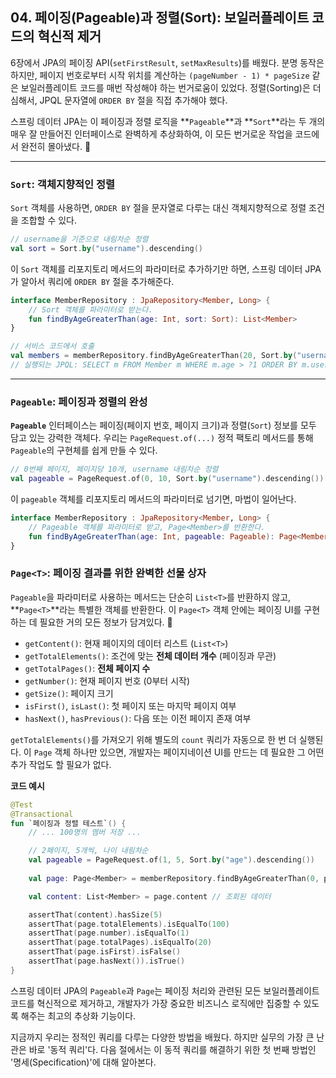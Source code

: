 ## 04\. 페이징(Pageable)과 정렬(Sort): 보일러플레이트 코드의 혁신적 제거

6장에서 JPA의 페이징 API(`setFirstResult`, `setMaxResults`)를 배웠다. 분명 동작은 하지만, 페이지 번호로부터 시작 위치를 계산하는 `(pageNumber - 1) * pageSize` 같은 보일러플레이트 코드를 매번 작성해야 하는 번거로움이 있었다. 정렬(Sorting)은 더 심해서, JPQL 문자열에 `ORDER BY` 절을 직접 추가해야 했다.

스프링 데이터 JPA는 이 페이징과 정렬 로직을 \*\*`Pageable`\*\*과 \*\*`Sort`\*\*라는 두 개의 매우 잘 만들어진 인터페이스로 완벽하게 추상화하여, 이 모든 번거로운 작업을 코드에서 완전히 몰아냈다. 🌊

-----

### **`Sort`: 객체지향적인 정렬**

`Sort` 객체를 사용하면, `ORDER BY` 절을 문자열로 다루는 대신 객체지향적으로 정렬 조건을 조합할 수 있다.

```kotlin
// username을 기준으로 내림차순 정렬
val sort = Sort.by("username").descending()
```

이 `Sort` 객체를 리포지토리 메서드의 파라미터로 추가하기만 하면, 스프링 데이터 JPA가 알아서 쿼리에 `ORDER BY` 절을 추가해준다.

```kotlin
interface MemberRepository : JpaRepository<Member, Long> {
    // Sort 객체를 파라미터로 받는다.
    fun findByAgeGreaterThan(age: Int, sort: Sort): List<Member>
}

// 서비스 코드에서 호출
val members = memberRepository.findByAgeGreaterThan(20, Sort.by("username").descending())
// 실행되는 JPQL: SELECT m FROM Member m WHERE m.age > ?1 ORDER BY m.username DESC
```

-----

### **`Pageable`: 페이징과 정렬의 완성**

**`Pageable`** 인터페이스는 페이징(페이지 번호, 페이지 크기)과 정렬(`Sort`) 정보를 모두 담고 있는 강력한 객체다. 우리는 `PageRequest.of(...)` 정적 팩토리 메서드를 통해 `Pageable`의 구현체를 쉽게 만들 수 있다.

```kotlin
// 0번째 페이지, 페이지당 10개, username 내림차순 정렬
val pageable = PageRequest.of(0, 10, Sort.by("username").descending())
```

이 `pageable` 객체를 리포지토리 메서드의 파라미터로 넘기면, 마법이 일어난다.

```kotlin
interface MemberRepository : JpaRepository<Member, Long> {
    // Pageable 객체를 파라미터로 받고, Page<Member>를 반환한다.
    fun findByAgeGreaterThan(age: Int, pageable: Pageable): Page<Member>
}
```

### **`Page<T>`: 페이징 결과를 위한 완벽한 선물 상자**

`Pageable`을 파라미터로 사용하는 메서드는 단순히 `List<T>`를 반환하지 않고, \*\*`Page<T>`\*\*라는 특별한 객체를 반환한다. 이 `Page<T>` 객체 안에는 페이징 UI를 구현하는 데 필요한 거의 모든 정보가 담겨있다. 🎁

  * `getContent()`: 현재 페이지의 데이터 리스트 (`List<T>`)
  * `getTotalElements()`: 조건에 맞는 **전체 데이터 개수** (페이징과 무관)
  * `getTotalPages()`: **전체 페이지 수**
  * `getNumber()`: 현재 페이지 번호 (0부터 시작)
  * `getSize()`: 페이지 크기
  * `isFirst()`, `isLast()`: 첫 페이지 또는 마지막 페이지 여부
  * `hasNext()`, `hasPrevious()`: 다음 또는 이전 페이지 존재 여부

`getTotalElements()`를 가져오기 위해 별도의 `count` 쿼리가 자동으로 한 번 더 실행된다. 이 `Page` 객체 하나만 있으면, 개발자는 페이지네이션 UI를 만드는 데 필요한 그 어떤 추가 작업도 할 필요가 없다.

**코드 예시**

```kotlin
@Test
@Transactional
fun `페이징과 정렬 테스트`() {
    // ... 100명의 멤버 저장 ...

    // 2페이지, 5개씩, 나이 내림차순
    val pageable = PageRequest.of(1, 5, Sort.by("age").descending())
    
    val page: Page<Member> = memberRepository.findByAgeGreaterThan(0, pageable)

    val content: List<Member> = page.content // 조회된 데이터

    assertThat(content).hasSize(5)
    assertThat(page.totalElements).isEqualTo(100)
    assertThat(page.number).isEqualTo(1)
    assertThat(page.totalPages).isEqualTo(20)
    assertThat(page.isFirst).isFalse()
    assertThat(page.hasNext()).isTrue()
}
```

스프링 데이터 JPA의 `Pageable`과 `Page`는 페이징 처리와 관련된 모든 보일러플레이트 코드를 혁신적으로 제거하고, 개발자가 가장 중요한 비즈니스 로직에만 집중할 수 있도록 해주는 최고의 추상화 기능이다.

지금까지 우리는 정적인 쿼리를 다루는 다양한 방법을 배웠다. 하지만 실무의 가장 큰 난관은 바로 '동적 쿼리'다. 다음 절에서는 이 동적 쿼리를 해결하기 위한 첫 번째 방법인 '명세(Specification)'에 대해 알아본다.